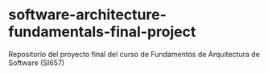 # software-architecture-fundamentals-final-project
Repositorio del proyecto final del curso de Fundamentos de Arquitectura de Software (SI657)

